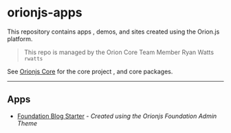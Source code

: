 # orionjs-apps
This repository contains apps , demos, and sites created using the Orion.js platform.
> This repo is managed by the Orion Core Team Member Ryan Watts `rwatts`

See [Orionjs Core](https://github.com/orionjs/orion) for the core project , and core packages.

---

## Apps
- [Foundation Blog Starter](https://github.com/rwatts3/orionjs-apps/foundation-blog-starter) - *Created using the Orionjs Foundation Admin Theme*

